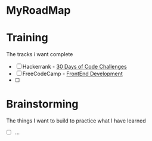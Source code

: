 # MyRoadMap

# Training
The tracks i want complete

- [ ] Hackerrank - [30 Days of Code Challenges](https://www.hackerrank.com/domains/tutorials/30-days-of-code)
- [ ] FreeCodeCamp - [FrontEnd Development](https://www.freecodecamp.org/map)
- [ ] 

# Brainstorming
The things I want to build to practice what I have learned

- [ ] ...
